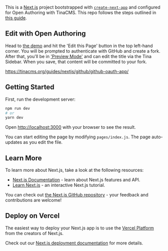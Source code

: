 This is a [Next.js](https://nextjs.org/) project bootstrapped with [`create-next-app`](https://github.com/zeit/next.js/tree/canary/packages/create-next-app) and configured for Open Authoring with TinaCMS. This repo follows the steps outlined in [this guide](https://tinacms.org/guides/nextjs/github-open-authoring/initial-setup).

## Edit with Open Authoring

Head to [the demo](https://tina-open-auth.now.sh/) and hit the 'Edit this Page' button in the top left-hand corner. You will be prompted to authenticate with GitHub and create a fork. After that, you'll be in ['Preview Mode'](https://nextjs.org/docs/advanced-features/preview-mode) and can edit the title via the Tina Sidebar. When you save, that content will be committed to your fork.

https://tinacms.org/guides/nextjs/github/github-oauth-app/

## Getting Started

First, run the development server:

```bash
npm run dev
# or
yarn dev
```

Open [http://localhost:3000](http://localhost:3000) with your browser to see the result.

You can start editing the page by modifying `pages/index.js`. The page auto-updates as you edit the file.

## Learn More

To learn more about Next.js, take a look at the following resources:

- [Next.js Documentation](https://nextjs.org/docs) - learn about Next.js features and API.
- [Learn Next.js](https://nextjs.org/learn) - an interactive Next.js tutorial.

You can check out [the Next.js GitHub repository](https://github.com/zeit/next.js/) - your feedback and contributions are welcome!

## Deploy on Vercel

The easiest way to deploy your Next.js app is to use the [Vercel Platform](https://vercel.com/import?utm_medium=default-template&filter=next.js&utm_source=create-next-app&utm_campaign=create-next-app-readme) from the creators of Next.js.

Check out our [Next.js deployment documentation](https://nextjs.org/docs/deployment) for more details.

